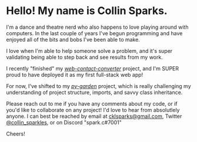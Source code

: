 # Hello! My name is Collin Sparks.

I'm a dance and theatre nerd who also happens to love playing around with computers. In the last couple of years I've begun programming and have enjoyed all of the bits and bobs I've been able to make.

I love when I'm able to help someone solve a problem, and it's super validating being able to step back and see results from my work.

I recently "finished" my [*web-contact-converter*](https://github.com/spark-c/web-contact-converter) project, and I'm SUPER proud to have deployed it as my first full-stack web app! 

For now, I've shifted to my [*py-garden*](https://github.com/spark-c/py-garden) project, which is really challenging my understanding of project structure, imports, and savvy class inheritance.

Please reach out to me if you have any comments about my code, or if you'd like to collaborate on any project! I'd love to hear from absolutlely anyone.
I can best be reached by email at cklsparks@gmail.com, Twitter [@collin_sparkles](https://twitter.com/collin_sparkles), or on Discord "spark.c#7001"

Cheers!

<!---
spark-c/spark-c is a ✨ special ✨ repository because its `README.md` (this file) appears on your GitHub profile.
You can click the Preview link to take a look at your changes.
--->
